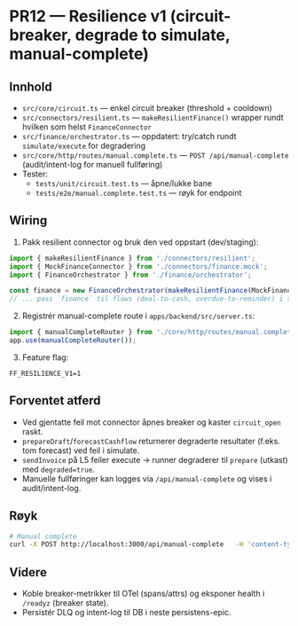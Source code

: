 # PR12 — Resilience v1 (circuit-breaker, degrade to simulate, manual-complete)

## Innhold
- `src/core/circuit.ts` — enkel circuit breaker (threshold + cooldown)
- `src/connectors/resilient.ts` — `makeResilientFinance()` wrapper rundt hvilken som helst `FinanceConnector`
- `src/finance/orchestrator.ts` — oppdatert: try/catch rundt `simulate/execute` for degradering
- `src/core/http/routes/manual.complete.ts` — `POST /api/manual-complete` (audit/intent-log for manuell fullføring)
- Tester:
  - `tests/unit/circuit.test.ts` — åpne/lukke bane
  - `tests/e2e/manual.complete.test.ts` — røyk for endpoint

## Wiring
1) Pakk resilient connector og bruk den ved oppstart (dev/staging):
```ts
import { makeResilientFinance } from './connectors/resilient';
import { MockFinanceConnector } from './connectors/finance.mock';
import { FinanceOrchestrator } from './finance/orchestrator';

const finance = new FinanceOrchestrator(makeResilientFinance(MockFinanceConnector));
// ... pass `finance` til flows (deal-to-cash, overdue-to-reminder) i stedet for å instansiere på nytt i ruter
```

2) Registrér manual-complete route i `apps/backend/src/server.ts`:
```ts
import { manualCompleteRouter } from './core/http/routes/manual.complete';
app.use(manualCompleteRouter());
```

3) Feature flag:
```
FF_RESILIENCE_V1=1
```

## Forventet atferd
- Ved gjentatte feil mot connector åpnes breaker og kaster `circuit_open` raskt.
- `prepareDraft`/`forecastCashflow` returnerer degraderte resultater (f.eks. tom forecast) ved feil i simulate.
- `sendInvoice` på L5 feiler execute → runner degraderer til `prepare` (utkast) med `degraded=true`.
- Manuelle fullføringer kan logges via `/api/manual-complete` og vises i audit/intent-log.

## Røyk
```bash
# Manual complete
curl -X POST http://localhost:3000/api/manual-complete   -H 'content-type: application/json'   -d '{"capability":"finance.invoice.send","payload":{"invoiceId":"INV-9"},"outcome":{"marked":true}}'
```

## Videre
- Koble breaker-metrikker til OTel (spans/attrs) og eksponer health i `/readyz` (breaker state).
- Persistér DLQ og intent-log til DB i neste persistens-epic.
